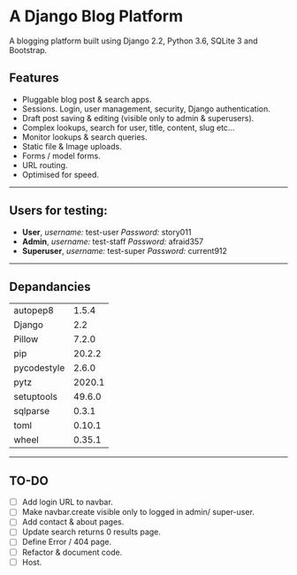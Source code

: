 # A Django Blog Platform
A blogging platform built using Django 2.2, Python 3.6, SQLite 3 and Bootstrap. 

## Features
- Pluggable blog post & search apps.
- Sessions. Login, user management, security, Django authentication.
- Draft post saving & editing (visible only to admin & superusers).
- Complex lookups, search for user, title, content, slug etc…
- Monitor lookups & search queries.
- Static file & Image uploads.
- Forms / model forms.
- URL routing.
- Optimised for speed.

---

## Users for testing:
- **User**, *username:* test-user *Password:* story011
- **Admin**, *username:* test-staff *Password:* afraid357
- **Superuser**, *username:* test-super *Password:* current912

---

## Depandancies

| | |
|----|----|
autopep8 |   1.5.4
Django   |   2.2
Pillow   |   7.2.0
pip      |   20.2.2
pycodestyle  | 2.6.0
pytz     |    2020.1
setuptools  |  49.6.0
sqlparse    |  0.3.1
toml        |  0.10.1
wheel       |  0.35.1

---

## TO-DO
- [ ] Add login URL to navbar.
- [ ] Make navbar.create visible only to logged in admin/ super-user.
- [ ] Add contact & about pages.
- [ ] Update search returns 0 results page.
- [ ] Define Error / 404 page.
- [ ] Refactor & document code.
- [ ] Host.